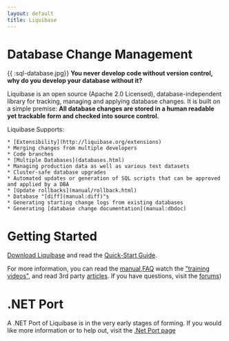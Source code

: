 ```yaml
---
layout: default
title: Liquibase
---
```


# Database Change Management #

{{ :sql-database.jpg}} **You never develop code without version control, why do you develop your database without it?**

Liquibase is an open source (Apache 2.0 Licensed), database-independent library for tracking, managing and applying database changes. It is built on a simple premise: **All database changes are stored in a human readable yet trackable form and checked into source control.**

Liquibase Supports:

    * [Extensibility](http://liquibase.org/extensions)
    * Merging changes from multiple developers
    * Code branches
    * [Multiple Databases](databases.html)
    * Managing production data as well as various test datasets
    * Cluster-safe database upgrades
    * Automated updates or generation of SQL scripts that can be approved and applied by a DBA
    * [Update rollbacks](manual/rollback.html)
    * Database "[diff](manual:diff)"s
    * Generating starting change logs from existing databases
    * Generating [database change documentation](manual:dbdoc)

# Getting Started #

[Download Liquibase](download.html) and read the [Quick-Start Guide](training.html).

For more information, you can read the [manual](manual/home.html),[FAQ](faq.html) watch the ["training videos"](training.html), and read 3rd party [articles](articles.html). If you have questions, visit the [forums](forums.html))


# .NET Port #

A .NET Port of Liquibase is in the very early stages of forming.  If you would like more information or to help out, visit the [.Net Port page](dotnetport.html)